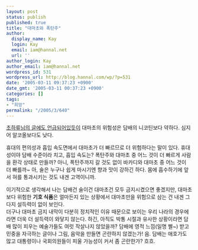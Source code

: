```yaml
---
layout: post
status: publish
published: true
title: "대마초와 폭탄주"
author:
  display_name: Kay
  login: Kay
  email: iam@hannal.net
  url: ''
author_login: Kay
author_email: iam@hannal.net
wordpress_id: 531
wordpress_url: http://blog.hannal.com/wp/?p=531
date: '2005-03-11 09:37:23 +0900'
date_gmt: '2005-03-11 00:37:23 +0900'
categories: []
tags:
- "희망"
permalink: "/2005/3/640"
---
```

<p><a href="http://chenjy.egloos.com/1051943/">초하류님의 글에도 언급되어있듯이</a> 대마초의 위험성은 담배의 니코틴보다 약하다. 심지어 알코올보다도 낮다.</p>
<p>휴대의 편의성과 흡입 속도면에서 대마초가 더 빠르므로 더 위험하다는 말이 있다. 휴대성이야 담배 수준이라 치고, 흡입 속도는? 폭탄주와 대마초 중 어느 것이 더 빠르게 사람을 환각 상태로 만들까? 아니, 폭탄주까지 갈 것도 없이 바카디와 대마초 중 어느 것이 더 빠를까~ 아, 술은 누구나 쉽게 마시기엔 향과 맛이 강하긴 하다. 몸에 흡수하기에 앞서 혀를 통과시키는 것도 내겐 고역이니까.</p>
<p>이기적으로 생각해서 나는 담배건 술이건 대마초건 모두 금지시켰으면 좋겠지만, 대마초보다 위험한 <b>기호 식품</b>은 얼마든지 있는 상황에서 대마초만을 위험으로 삼는 건 내겐 그다지 설득력이 없이 보인다.<br />
더구나 대마초 금지 내막이 다분히 정치적인 이유 때문으로 보이는 우리 나라의 경우에라면 더욱 더 설득력이 와닿지 않는다. 하긴, 아직도 박통 시절과 유사한 상황이라면 담배 많이 피우는 예술가들도 여럿 작살나지 않았을까? 담배에 영적 느낌(일명 삘~) 받고 민중을 자극하는 글이나 그림, 음악을 만들면 곤란하지 않겠는가! 음. 담배는 애호가도 많고 대통령이나 국회의원들이 피울 가능성이 커서 좀 곤란한가? 흐흐.</p>
